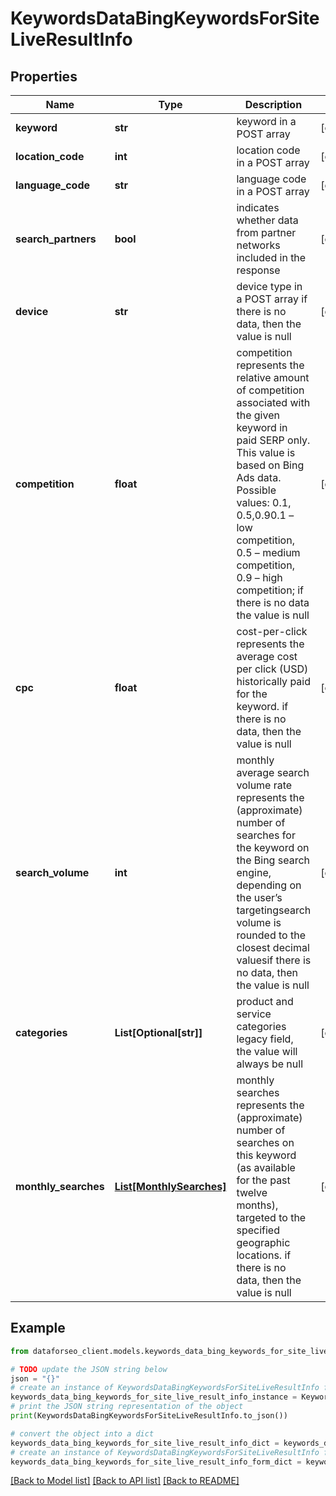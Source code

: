 # KeywordsDataBingKeywordsForSiteLiveResultInfo


## Properties

Name | Type | Description | Notes
------------ | ------------- | ------------- | -------------
**keyword** | **str** | keyword in a POST array | [optional] 
**location_code** | **int** | location code in a POST array | [optional] 
**language_code** | **str** | language code in a POST array | [optional] 
**search_partners** | **bool** | indicates whether data from partner networks included in the response | [optional] 
**device** | **str** | device type in a POST array if there is no data, then the value is null | [optional] 
**competition** | **float** | competition represents the relative amount of competition associated with the given keyword in paid SERP only. This value is based on Bing Ads data. Possible values: 0.1, 0.5,0.90.1 – low competition, 0.5 – medium competition, 0.9 – high competition; if there is no data the value is null | [optional] 
**cpc** | **float** | cost-per-click represents the average cost per click (USD) historically paid for the keyword. if there is no data, then the value is null | [optional] 
**search_volume** | **int** | monthly average search volume rate represents the (approximate) number of searches for the keyword on the Bing search engine, depending on the user’s targetingsearch volume is rounded to the closest decimal valuesif there is no data, then the value is null | [optional] 
**categories** | **List[Optional[str]]** | product and service categories legacy field, the value will always be null | [optional] 
**monthly_searches** | [**List[MonthlySearches]**](MonthlySearches.md) | monthly searches represents the (approximate) number of searches on this keyword (as available for the past twelve months), targeted to the specified geographic locations. if there is no data, then the value is null | [optional] 

## Example

```python
from dataforseo_client.models.keywords_data_bing_keywords_for_site_live_result_info import KeywordsDataBingKeywordsForSiteLiveResultInfo

# TODO update the JSON string below
json = "{}"
# create an instance of KeywordsDataBingKeywordsForSiteLiveResultInfo from a JSON string
keywords_data_bing_keywords_for_site_live_result_info_instance = KeywordsDataBingKeywordsForSiteLiveResultInfo.from_json(json)
# print the JSON string representation of the object
print(KeywordsDataBingKeywordsForSiteLiveResultInfo.to_json())

# convert the object into a dict
keywords_data_bing_keywords_for_site_live_result_info_dict = keywords_data_bing_keywords_for_site_live_result_info_instance.to_dict()
# create an instance of KeywordsDataBingKeywordsForSiteLiveResultInfo from a dict
keywords_data_bing_keywords_for_site_live_result_info_form_dict = keywords_data_bing_keywords_for_site_live_result_info.from_dict(keywords_data_bing_keywords_for_site_live_result_info_dict)
```
[[Back to Model list]](../README.md#documentation-for-models) [[Back to API list]](../README.md#documentation-for-api-endpoints) [[Back to README]](../README.md)


